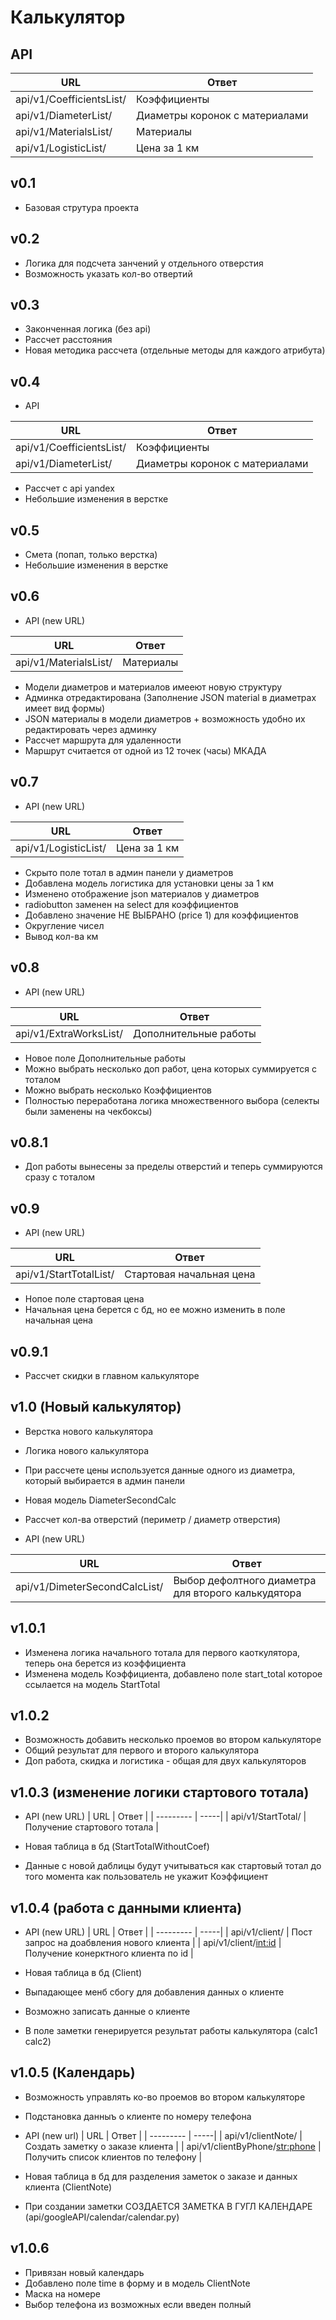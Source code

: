 # Калькулятор

## API
| URL      | Ответ |
| --------- | -----|
| api/v1/CoefficientsList/  | Коэффициенты |
| api/v1/DiameterList/      |   Диаметры коронок с материалами |
| api/v1/MaterialsList/  | Материалы |
| api/v1/LogisticList/  | Цена за 1 км |

## v0.1
- Базовая струтура проекта

## v0.2
- Логика для подсчета занчений у отдельного отверстия
- Возможность указать кол-во отвертий

## v0.3
- Законченная логика (без api)
- Рассчет расстояния
- Новая методика рассчета (отдельные методы для каждого атрибута)

## v0.4
- API

| URL      | Ответ |
| --------- | -----|
| api/v1/CoefficientsList/  | Коэффициенты |
| api/v1/DiameterList/      |   Диаметры коронок с материалами |

- Рассчет с api yandex
- Небольшие изменения в верстке

## v0.5
- Смета (попап, только верстка)
- Небольшие изменения в верстке 

## v0.6
- API (new URL)

| URL      | Ответ |
| --------- | -----|
| api/v1/MaterialsList/  | Материалы |

- Модели диаметров и материалов имееют новую структуру
- Админка отредактирована (Заполнение JSON material в диаметрах имеет вид формы)
- JSON материалы в модели диаметров + возможность удобно их редактировать через админку
- Рассчет маршрута для удаленности 
- Маршрут считается от одной из 12 точек (часы) МКАДА

## v0.7

- API (new URL)

| URL      | Ответ |
| --------- | -----|
| api/v1/LogisticList/  | Цена за 1 км |

- Скрыто поле тотал в админ панели у диаметров
- Добавлена модель логистика для установки цены за 1 км
- Изменено отображение json материалов у диаметров
- radiobutton заменен на select для коэффициентов
- Добавлено значение НЕ ВЫБРАНО (price 1) для коэффициентов
- Округление чисел
- Вывод кол-ва км

## v0.8

- API (new URL)

| URL      | Ответ |
| --------- | -----|
| api/v1/ExtraWorksList/  | Дополнительные работы |

- Новое поле Дополнительные работы 
- Можно выбрать несколько доп работ, цена которых суммируется с тоталом
- Можно выбрать несколько Коэффициентов
- Полностью переработана логика множественного выбора (селекты были заменены на чекбоксы)

## v0.8.1

- Доп работы вынесены за пределы отверстий и теперь суммируются сразу с тоталом 

## v0.9

- API (new URL)

| URL      | Ответ |
| --------- | -----|
| api/v1/StartTotalList/  | Стартовая начальная цена |

- Нопое поле стартовая цена 
- Начальная цена берется с бд, но ее можно изменить в поле начальная цена

## v0.9.1

- Рассчет скидки в главном калькуляторе


## v1.0 (Новый калькулятор)
- Верстка нового калькулятора
- Логика нового калькулятора
- При рассчете цены используется данные одного из диаметра, который выбирается в админ панели
- Новая модель DiameterSecondCalc
- Рассчет кол-ва отверстий (периметр / диаметр отверстия)

- API (new URL)

| URL      | Ответ |
| --------- | -----|
| api/v1/DimeterSecondCalcList/  | Выбор дефолтного диаметра для второго калькудятора |

## v1.0.1 
- Изменена логика начального тотала для первого каоткулятора, теперь она берется из коэффициента 
- Изменена модель Коэффициента, добавлено поле start_total которое ссылается на модель StartTotal 

## v1.0.2
- Возможность добавить несколько проемов во втором калькуляторе
- Общий результат для первого и второго калькулятора
- Доп работа, скидка и логистика - общая для двух калькуляторов

## v1.0.3 (изменение логики стартового тотала)
- API (new URL)
| URL      | Ответ |
| --------- | -----|
| api/v1/StartTotal/  | Получение стартового тотала |

- Новая таблица в бд (StartTotalWithoutCoef)
- Данные с новой даблицы будут учитываться как стартовый тотал до того момента как пользователь не укажит Коэффициент


## v1.0.4 (работа с данными клиента)
- API (new URL)
| URL      | Ответ |
| --------- | -----|
| api/v1/client/  | Пост запрос на доабвления нового клиента |
| api/v1/client/<int:id>  | Получение конерктного клиента по id |

- Новая таблица в бд (Client)
- Выпадающее менб сбогу для добавления данных о клиенте 
- Возможно записать данные о клиенте 
- В поле заметки генерируется результат работы калькулятора (calc1 calc2)


## v1.0.5 (Календарь)
- Возможность управлять ко-во проемов во втором калькуляторе
- Подстановка данныъ о клиенте по номеру телефона

- API (new url)
| URL      | Ответ |
| --------- | -----|
| api/v1/clientNote/  | Создать заметку о заказе клиента |
| api/v1/clientByPhone/<str:phone>  | Получить список клиентов по телефону |

- Новая таблица в бд для разделения заметок о заказе и данных клиента (ClientNote)
- При создании заметки СОЗДАЕТСЯ ЗАМЕТКА В ГУГЛ КАЛЕНДАРЕ (api/googleAPI/calendar/calendar.py)


## v1.0.6
- Привязан новый календарь
- Добавлено поле time в форму и в модель ClientNote
- Маска на номере 
- Выбор телефона из возможных если введен полный 
